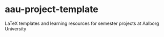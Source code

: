 # aau-project-template
LaTeX templates and learning resources for semester projects at Aalborg University
